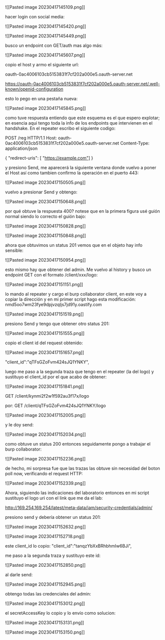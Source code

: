 ![[Pasted image 20230417145109.png]]

hacer login con social media:

![[Pasted image 20230417145420.png]]

![[Pasted image 20230417145449.png]]

busco un endpoint con GET/auth mas algo más:

![[Pasted image 20230417145607.png]]

copio el host y armo el siguiente url:

oauth-0ac4006103cb5153831f7cf202a000e5.oauth-server.net

https://oauth-0ac4006103cb5153831f7cf202a000e5.oauth-server.net/.well-known/openid-configuration

esto lo pego en una pestaña nueva:

![[Pasted image 20230417145845.png]]

como tuve respuesta entiendo que este esquema es el que espero explotar; en esencia aqui tengo toda la info de los endpoints que intervienen en el handshake. En el repeater escribo el siguiente codigo:

POST /reg HTTP/1.1
Host: oauth-0ac4006103cb5153831f7cf202a000e5.oauth-server.net
Content-Type: application/json

{
"redirect-uris": [
  "https://example.com"]
}

y presiono Send, me aparecerá la siguiente ventana donde vuelvo a poner el Host así como tambien confirmo la operación en el puerto 443:

![[Pasted image 20230417150505.png]]

vuelvo a presionar Send y obtengo:

![[Pasted image 20230417150648.png]]

por qué obtuve la respuesta 400? notese que en la primera figura usé guión normal siendo lo correcto el guión bajo:

![[Pasted image 20230417150828.png]]

![[Pasted image 20230417150848.png]]

ahora que obtuvimos un status 201 vemos que en el objeto hay info sensible:

![[Pasted image 20230417150954.png]]

esto mismo hay que obtener del admin. Me vuelvo al history y busco un endpoint GET con el formato /client/xxx/logo:

![[Pasted image 20230417151151.png]]

lo mando al repeater y cargo el burp collaborator client, en este voy a copiar la dirección y en mi primer script hago esta modificación:
nmd5oo7wm23fye9dpjvzqljs7jd91y.oastify.com

![[Pasted image 20230417151519.png]]

presiono Send y tengo que obtener otro status 201:

![[Pasted image 20230417151555.png]]

copio el client id del request obtenido:

![[Pasted image 20230417151657.png]]

"client_id":"qTFsGZoFvm424sJQ1YNKY",

luego me paso a la segunda traza que tengo en el repeater (la del logo) y sustituyo el client_id por el que acabo de obtener:

![[Pasted image 20230417151841.png]]

GET /client/kynmi2f2w1f592au3f17x/logo

por:
GET /client/qTFsGZoFvm424sJQ1YNKY/logo

![[Pasted image 20230417152005.png]]

y le doy send:

![[Pasted image 20230417152034.png]]

como obtuve un status 200 entonces seguidamente pongo a trabajar el burp collaborator:

![[Pasted image 20230417152236.png]]

de hecho, mi sorpresa fue que las trazas las obtuve sin necesidad del boton poll now, verificando el request HTTP:

![[Pasted image 20230417152339.png]]

Ahora, siguiendo las indicaciones del laboratorio entonces en mi script sustituyo el logo uri con el link que me da el lab:

http://169.254.169.254/latest/meta-data/iam/security-credentials/admin/

presiono send y debería obtener un status 201:

![[Pasted image 20230417152632.png]]

![[Pasted image 20230417152718.png]]

este client_id lo copio: 
"client_id":"tanqzYbXxBRhbhmIw6BJi",

me paso a la segunda traza y sustituyo este id:

![[Pasted image 20230417152850.png]]


al darle send:

![[Pasted image 20230417152945.png]]

obtengo todas las credenciales del admin:

![[Pasted image 20230417153012.png]]

el secretAccessKey lo copio y lo envío como solucion:

![[Pasted image 20230417153131.png]]

![[Pasted image 20230417153150.png]]

